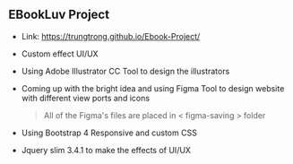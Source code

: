 ## EBookLuv Project

* Link: https://trungtrong.github.io/Ebook-Project/

* Custom effect UI/UX

* Using Adobe Illustrator CC Tool to design the illustrators

* Coming up with the bright idea and using Figma Tool to design website with different view ports and icons
  > All of the Figma's files are placed in < figma-saving > folder 

* Using Bootstrap 4 Responsive and custom CSS

* Jquery slim 3.4.1 to make the effects of UI/UX
